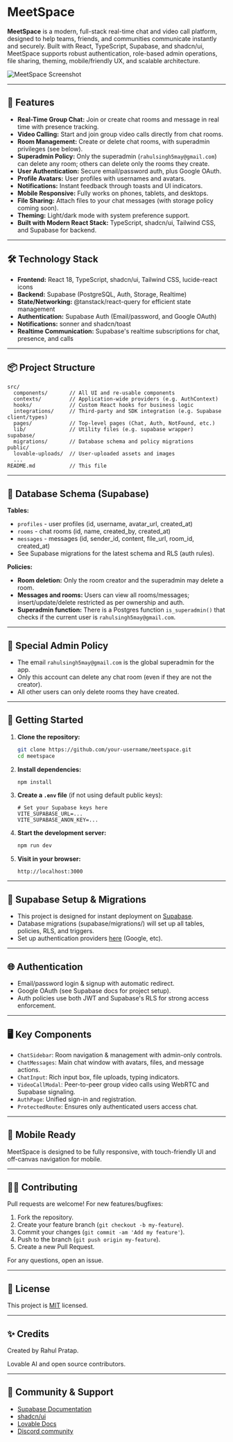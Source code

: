 
# MeetSpace

**MeetSpace** is a modern, full-stack real-time chat and video call platform, designed to help teams, friends, and communities communicate instantly and securely. Built with React, TypeScript, Supabase, and shadcn/ui, MeetSpace supports robust authentication, role-based admin operations, file sharing, theming, mobile/friendly UX, and scalable architecture.

![MeetSpace Screenshot](public/placeholder.svg)

---

## 🚀 Features

- **Real-Time Group Chat:** Join or create chat rooms and message in real time with presence tracking.
- **Video Calling:** Start and join group video calls directly from chat rooms.
- **Room Management:** Create or delete chat rooms, with superadmin privileges (see below).
- **Superadmin Policy:** Only the superadmin (`rahulsingh5may@gmail.com`) can delete any room; others can delete only the rooms they create.
- **User Authentication:** Secure email/password auth, plus Google OAuth.
- **Profile Avatars:** User profiles with usernames and avatars.
- **Notifications:** Instant feedback through toasts and UI indicators.
- **Mobile Responsive:** Fully works on phones, tablets, and desktops.
- **File Sharing:** Attach files to your chat messages (with storage policy coming soon).
- **Theming:** Light/dark mode with system preference support.
- **Built with Modern React Stack:** TypeScript, shadcn/ui, Tailwind CSS, and Supabase for backend.

---

## 🛠️ Technology Stack

- **Frontend:** React 18, TypeScript, shadcn/ui, Tailwind CSS, lucide-react icons
- **Backend:** Supabase (PostgreSQL, Auth, Storage, Realtime)
- **State/Networking:** @tanstack/react-query for efficient state management
- **Authentication:** Supabase Auth (Email/password, and Google OAuth)
- **Notifications:** sonner and shadcn/toast
- **Realtime Communication:** Supabase's realtime subscriptions for chat, presence, and calls

---

## 📦 Project Structure

```
src/
  components/       // All UI and re-usable components
  contexts/         // Application-wide providers (e.g. AuthContext)
  hooks/            // Custom React hooks for business logic
  integrations/     // Third-party and SDK integration (e.g. Supabase client/types)
  pages/            // Top-level pages (Chat, Auth, NotFound, etc.)
  lib/              // Utility files (e.g. supabase wrapper)
supabase/
  migrations/       // Database schema and policy migrations
public/
  lovable-uploads/  // User-uploaded assets and images
  ...
README.md           // This file
```

---

## 📝 Database Schema (Supabase)

**Tables:**

- `profiles` - user profiles (id, username, avatar_url, created_at)
- `rooms` - chat rooms (id, name, created_by, created_at)
- `messages` - messages (id, sender_id, content, file_url, room_id, created_at)
- See Supabase migrations for the latest schema and RLS (auth rules).

**Policies:**

- **Room deletion:** Only the room creator and the superadmin may delete a room.
- **Messages and rooms:** Users can view all rooms/messages; insert/update/delete restricted as per ownership and auth.
- **Superadmin function:** There is a Postgres function `is_superadmin()` that checks if the current user is `rahulsingh5may@gmail.com`.

---

## 🔑 Special Admin Policy

- The email `rahulsingh5may@gmail.com` is the global superadmin for the app.
- Only this account can delete any chat room (even if they are not the creator).
- All other users can only delete rooms they have created.

---

## 🚦 Getting Started

1. **Clone the repository:**
   ```sh
   git clone https://github.com/your-username/meetspace.git
   cd meetspace
   ```

2. **Install dependencies:**
   ```sh
   npm install
   ```

3. **Create a `.env` file** (if not using default public keys):
   ```
   # Set your Supabase keys here
   VITE_SUPABASE_URL=...
   VITE_SUPABASE_ANON_KEY=...
   ```

4. **Start the development server:**
   ```sh
   npm run dev
   ```

5. **Visit in your browser:**
   ```
   http://localhost:3000
   ```

---

## 🔌 Supabase Setup & Migrations

- This project is designed for instant deployment on [Supabase](https://supabase.com/).
- Database migrations (supabase/migrations/) will set up all tables, policies, RLS, and triggers.
- Set up authentication providers [here](https://supabase.com/dashboard/project/ibqrsfwddrziflogmldn/auth/providers) (Google, etc).

---

## 🌐 Authentication

- Email/password login & signup with automatic redirect.
- Google OAuth (see Supabase docs for project setup).
- Auth policies use both JWT and Supabase's RLS for strong access enforcement.

---

## 🖥️ Key Components

- `ChatSidebar`: Room navigation & management with admin-only controls.
- `ChatMessages`: Main chat window with avatars, files, and message actions.
- `ChatInput`: Rich input box, file uploads, typing indicators.
- `VideoCallModal`: Peer-to-peer group video calls using WebRTC and Supabase signaling.
- `AuthPage`: Unified sign-in and registration.
- `ProtectedRoute`: Ensures only authenticated users access chat.

---

## 📱 Mobile Ready

MeetSpace is designed to be fully responsive, with touch-friendly UI and off-canvas navigation for mobile.

---

## 🙋‍♂️ Contributing

Pull requests are welcome! For new features/bugfixes:

1. Fork the repository.
2. Create your feature branch (`git checkout -b my-feature`).
3. Commit your changes (`git commit -am 'Add my feature'`).
4. Push to the branch (`git push origin my-feature`).
5. Create a new Pull Request.

For any questions, open an issue.

---

## 📄 License

This project is [MIT](LICENSE) licensed.

---

## ✨ Credits

Created by Rahul Pratap.

Lovable AI and open source contributors.

---

## 💬 Community & Support

- [Supabase Documentation](https://supabase.com/docs)
- [shadcn/ui](https://ui.shadcn.com/)
- [Lovable Docs](https://docs.lovable.dev/)
- [Discord community](https://discord.com/channels/1119885301872070706/1280461670979993613)

